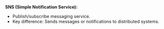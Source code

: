**SNS (Simple Notification Service):**

*   Publish/subscribe messaging service.
*   Key difference: Sends messages or notifications to distributed systems.